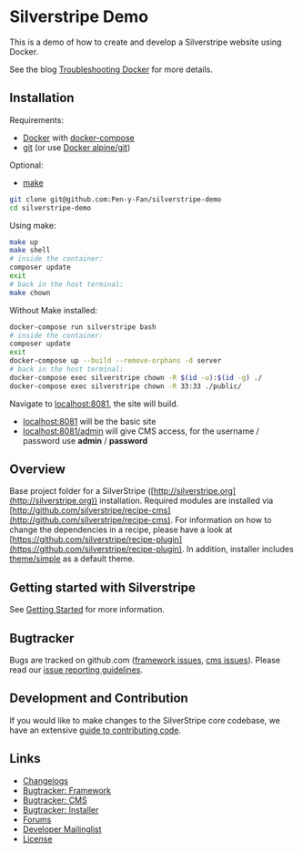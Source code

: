 # Silverstripe Demo

This is a demo of how to create and develop a Silverstripe website using Docker.

See the blog [Troubleshooting Docker](https://pen-y-fan.github.io/2021/02/12/Troubleshooting-Docker/) for more details.

## Installation ##

Requirements:

- [Docker](https://www.docker.com/products/docker-desktop) with [docker-compose](https://docs.docker.com/compose/install/)
- [git](https://git-scm.com/downloads) (or use [Docker alpine/git](https://hub.docker.com/r/alpine/git))

Optional:

- [make](https://www.cyberciti.biz/faq/debian-linux-install-gnu-gcc-compiler/)

```sh
git clone git@github.com:Pen-y-Fan/silverstripe-demo
cd silverstripe-demo
```

Using make:

```sh
make up
make shell
# inside the container:
composer update
exit
# back in the host terminal:
make chown
```

Without Make installed:

```sh
docker-compose run silverstripe bash
# inside the container:
composer update
exit
docker-compose up --build --remove-orphans -d server
# back in the host terminal:
docker-compose exec silverstripe chown -R $(id -u):$(id -g) ./
docker-compose exec silverstripe chown -R 33:33 ./public/
```

Navigate to <localhost:8081>, the site will build.

- <localhost:8081> will be the basic site
- <localhost:8081/admin> will give CMS access, for the username / password use **admin** / **password**  

## Overview

Base project folder for a SilverStripe ([http://silverstripe.org](http://silverstripe.org)) installation. Required modules are installed via [http://github.com/silverstripe/recipe-cms](http://github.com/silverstripe/recipe-cms). For information on how to change the dependencies in a recipe, please have a look at [https://github.com/silverstripe/recipe-plugin](https://github.com/silverstripe/recipe-plugin). In addition, installer includes [theme/simple](https://github.com/silverstripe-themes/silverstripe-simple) as a default theme.

## Getting started with Silverstripe

See [Getting Started](https://docs.silverstripe.org/en/4/getting_started/) for more information.

## Bugtracker ##

Bugs are tracked on github.com ([framework issues](https://github.com/silverstripe/silverstripe-framework/issues),
[cms issues](https://github.com/silverstripe/silverstripe-cms/issues)).
Please read our [issue reporting guidelines](https://docs.silverstripe.org/en/4/contributing/issues_and_bugs/).

## Development and Contribution ##

If you would like to make changes to the SilverStripe core codebase, we have an extensive [guide to contributing code](https://docs.silverstripe.org/en/4/contributing/code/).

## Links ##

 * [Changelogs](https://docs.silverstripe.org/en/4/changelogs/)
 * [Bugtracker: Framework](https://github.com/silverstripe/silverstripe-framework/issues)
 * [Bugtracker: CMS](https://github.com/silverstripe/silverstripe-cms/issues)
 * [Bugtracker: Installer](https://github.com/silverstripe/silverstripe-installer/issues)
 * [Forums](http://silverstripe.org/forums)
 * [Developer Mailinglist](https://groups.google.com/forum/#!forum/silverstripe-dev)
 * [License](./LICENSE)
